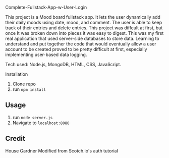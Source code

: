 Complete-Fullstack-App-w-User-Login

This project is a Mood board fullstack app. It lets the user dynamically add their daily moods using date, mood, and comment. The user is able to keep track of their entries and delete entries. This project was diffcult at first, but once It was broken down into pieces it was easy to digest. This was my first real application that used server-side databases to store data. Learning to understand and put together the code that would eventually allow a user account to be created proved to be pretty difficult at first, especially implementing user-based data logging. 

Tech used: Node.js, MongoDB, HTML, CSS, JavaScript.

Installation 
1. Clone repo
2. run `npm install`

## Usage

1. run `node server.js`
2. Navigate to `localhost:8080`

## Credit
House Gardner
Modified from Scotch.io's auth tutorial
